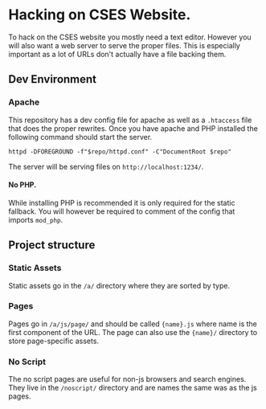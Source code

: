 # Hacking on CSES Website.

To hack on the CSES website you mostly need a text editor.  However you will
also want a web server to serve the proper files.  This is especially important
as a lot of URLs don't actually have a file backing them.

## Dev Environment
### Apache

This repository has a dev config file for apache as well as a `.htaccess` file
that does the proper rewrites.  Once you have apache and PHP installed the
following command should start the server.

	httpd -DFOREGROUND -f"$repo/httpd.conf" -C"DocumentRoot $repo"

The server will be serving files on `http://localhost:1234/`.

#### No PHP.

While installing PHP is recommended it is only required for the static
fallback.  You will however be required to comment of the config that imports
`mod_php`.

## Project structure
### Static Assets

Static assets go in the `/a/` directory where they are sorted by type.

### Pages

Pages go in `/a/js/page/` and should be called `{name}.js` where name is the
first component of the URL.  The page can also use the `{name}/` directory to
store page-specific assets.

### No Script

The no script pages are useful for non-js browsers and search engines.  They
live in the `/noscript/` directory and are names the same was as the js pages.
